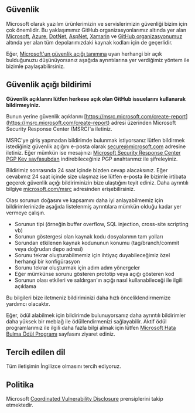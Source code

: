 <!-- BEGIN MICROSOFT SECURITY.MD V0.0.5 BLOCK -->

## Güvenlik

Microsoft olarak yazılım ürünlerimizin ve servislerimizin güvenliği bizim için çok önemlidir. Bu yaklaşımımız GitHub organizasyonlarımız altında yer alan [Microsoft](https://github.com/Microsoft), [Azure](https://github.com/Azure), [DotNet](https://github.com/dotnet), [AspNet](https://github.com/aspnet), [Xamarin](https://github.com/xamarin) ve [GitHub organizasyonumuz](https://opensource.microsoft.com/) altında yer alan tüm depolarımızdaki kaynak kodları için de geçerlidir.

Eğer, [Microsoft'un güvenlik açığı tanımına](https://docs.microsoft.com/en-us/previous-versions/tn-archive/cc751383(v=technet.10)) uyan herhangi bir açık bulduğunuzu düşünüyorsanız aşağıda ayrıntılarına yer verdiğimiz yöntem ile bizimle paylaşabilirsiniz.


## Güvenlik açığı bildirimi

**Güvenlik açıklarını lütfen herkese açık olan GitHub issuelarını kullanarak bildirmeyiniz.**

Bunun yerine güvenlik açıklarını [https://msrc.microsoft.com/create-report](https://msrc.microsoft.com/create-report) adresi üzerinden Microsoft Security Response Center (MSRC)'a iletiniz.

MSRC'ye giriş yapmadan bildirimde bulunmak istiyorsanız lütfen bildirmek istediğiniz güvenlik açığını e-posta olarak [secure@microsoft.com](mailto:secure@microsoft.com) adresine iletiniz.  Eğer mümkün ise mesajınızı [Microsoft Security Response Center PGP Key sayfasubdan](https://www.microsoft.com/en-us/msrc/pgp-key-msrc) indirebileceğiniz PGP anahtarımız ile şifreleyiniz.

Bildirimiz sonrasında 24 saat içinde bizden cevap alacaksınız. Eğer cevabımız 24 saat içinde size ulaşmaz ise lütfen e-posta ile bizimle irtibata geçerek güvenlik açığı bildiriminizin bize ulaştığını teyit ediniz. Daha ayrıntılı bilgiye [microsoft.com/msrc](https://www.microsoft.com/msrc) adresinden erişebilirsiniz.

Olası sorunun doğasını ve kapsamını daha iyi anlayabilmemiz için bildirimlerinizde aşağıda listelenmiş ayrıntılara mümkün olduğu kadar yer vermeye çalışın.

* Sorunun tipi (örneğin buffer overflow, SQL injection, cross-site scripting vb)
* Sorunun göstergesi olan kaynak kodu dosyalarının tam yolları
* Sorundan etkilenen kaynak kodununun konumu (tag/branch/commit veya doğrudan depo adresi)
* Sorunu tekrar oluşturabilmemiz için ihtiyaç duyabileceğimiz özel herhangi bir konfigürasyon
* Sorunu tekrar oluşturmak için adım adım yönergeler
* Eğer mümkünse sorunu gösteren prototip veya açığı gösteren kod
* Sorunun olası etkileri ve saldırgan'ın açığı nasıl kullanabileceği ile ilgili açıklama


Bu bilgileri bize iletmeniz bildiriminizi daha hızlı önceliklendirmemize yardımcı olacaktır.


Eğer, ödül alabilmek için bildirimde bulunuyorsanız daha ayrıntılı bildirimler daha yüksek bir meblağ ile ödüllendirmenizi sağlayabilir.  Aktif ödül programlarımız ile ilgili daha fazla bilgi almak için lütfen  [Microsoft Hata Bulma Ödül Programı](https://microsoft.com/msrc/bounty) sayfasını ziyaret ediniz.

## Tercih edilen dil

Tüm iletişimin İngilizce olmasını tercih ediyoruz.

## Politika

Microsoft [Coordinated Vulnerability Disclosure](https://www.microsoft.com/en-us/msrc/cvd) prensiplerini takip etmektedir.

<!-- END MICROSOFT SECURITY.MD BLOCK -->
